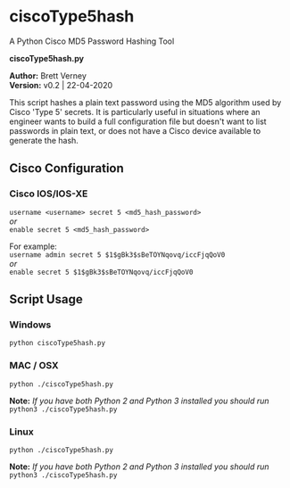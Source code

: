 # ciscoType5hash
A Python Cisco MD5 Password Hashing Tool

**ciscoType5hash.py**

**Author:** Brett Verney</br>
**Version:** v0.2 | 22-04-2020

This script hashes a plain text password using the MD5 algorithm used by Cisco 'Type 5' secrets. It is particularly useful in situations where an engineer wants to build a full configuration file but doesn't want to list passwords in plain text, or does not have a Cisco device available to generate the hash.

## Cisco Configuration

### Cisco IOS/IOS-XE

```username <username> secret 5 <md5_hash_password>```<br>
*or*<br>
```enable secret 5 <md5_hash_password>```
  
For example:<br>
```username admin secret 5 $1$gBk3$sBeTOYNqovq/iccFjqQoV0```<br>
*or*<br>
```enable secret 5 $1$gBk3$sBeTOYNqovq/iccFjqQoV0```

## Script Usage

### Windows

```python ciscoType5hash.py```

### MAC / OSX

```python ./ciscoType5hash.py```

**Note:**
*If you have both Python 2 and Python 3 installed you should run* ```python3 ./ciscoType5hash.py```

### Linux

```python ./ciscoType5hash.py```

**Note:**
*If you have both Python 2 and Python 3 installed you should run* ```python3 ./ciscoType5hash.py```

